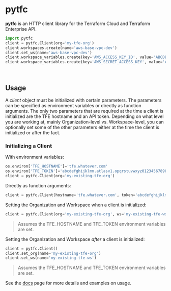 # pytfc
**pytfc** is an HTTP client library for the Terraform Cloud and Terraform Enterprise API.

```python
import pytfc
client = pytfc.Client(org='my-tfe-org')
client.workspaces.create(name='aws-base-vpc-dev')
client.set_ws(name='aws-base-vpc-dev')
client.workspace_variables.create(key='AWS_ACCESS_KEY_ID', value='ABCDEFGHIJKLMNOPQRST', category='env', sensitive='true')
client.workspace_variables.create(key='AWS_SECRET_ACCESS_KEY', value='ABCDEFGHIJKLMNOPQRSTUVWXYZ0123456789ABCD', category='env', sensitive='true')
```
<p>&nbsp;</p>

## Usage
A _client_ object must be initialized with certain parameters. The parameters can be specified as environment variables or directly as function arguments. The only two parameters that are required at the time a client is initialized are the TFE hostname and an API token. Depending on what level you are working at, mainly Organization-level vs. Workspace-level, you can optionally set some of the other parameters either at the time the client is initialized or after the fact.

### Initializing a Client
With environment variables:
```python
os.environ['TFE_HOSTNAME']='tfe.whatever.com'
os.environ['TFE_TOKEN']='abcdefghijklmn.atlasv1.opqrstuvwxyz012345678987654321abcdefghijklmnopqrstuvwxyz01234567890'
client = pytfc.Client(org='my-existing-tfe-org')
```

Directly as function arguments:
```python
client = pytfc.Client(hostname='tfe.whatever.com', token='abcdefghijklmn.atlasv1.opqrstuvwxyz012345678987654321abcdefghijklmnopqrstuvwxyz01234567890', org='my-existing-tfe-org')
```

Setting the Organization and Workspace when a client is initialized:
```python
client = pytfc.Client(org='my-existing-tfe-org', ws='my-existing-tfe-ws')
```
> Assumes the TFE_HOSTNAME and TFE_TOKEN environment variables are set.

Setting the Organization and Workspace _after_ a client is initialized:
```python
client = pytfc.Client()
client.set_org(name='my-existing-tfe-org')
client.set_ws(name='my-existing-tfe-ws')
```
> Assumes the TFE_HOSTNAME and TFE_TOKEN environment variables are set.


See the [docs](./docs/examples.md) page for more details and examples on usage.
<p>&nbsp;</p>







